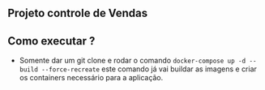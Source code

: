## Projeto controle de Vendas


## Como executar ?
* Somente dar um git clone e rodar o comando `docker-compose up -d --build --force-recreate` este comando já vai buildar as imagens e criar os containers necessário para a aplicação.
